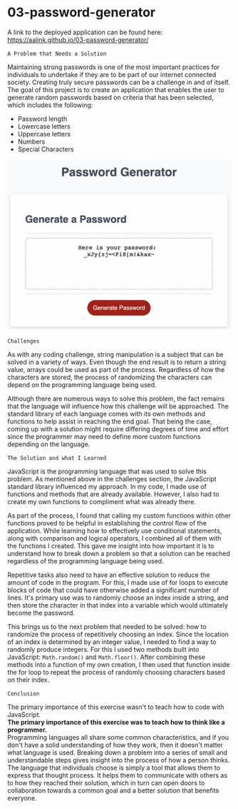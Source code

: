 # 03-password-generator

A link to the deployed application can be found here:  
https://aalink.github.io/03-password-generator/

```
A Problem that Needs a Solution
```
Maintaining strong passwords is one of the most important practices for individuals to undertake if they are to be part of our internet connected society.  Creating truly secure passwords can be a challenge in and of itself.  The goal of this project is to create an application that enables the user to generate random passwords based on criteria that has been selected, which includes the following:
- Password length
- Lowercase letters
- Uppercase letters
- Numbers
- Special Characters

![Password Generator](Assets/password-generator.png)  

```
Challenges
```
As with any coding challenge, string manipulation is a subject that can be solved in a variety of ways.  Even though the end result is to return a string value, arrays could be used as part of the process.  Regardless of how the characters are stored, the process of randomizing the characters can depend on the programming language being used.  

Although there are numerous ways to solve this problem, the fact remains that the language will influence how this challenge will be approached. The standard library of each language comes with its own methods and functions to help assist in reaching the end goal. That being the case, coming up with a solution might require differing degrees of time and effort since the programmer may need to define more custom functions depending on the language.

```
The Solution and what I Learned
```
JavaScript is the programming language that was used to solve this problem.  As mentioned above in the challenges section, the JavaScript standard library influenced my approach.  In my code, I made use of functions and methods that are already available.  However, I also had to create my own functions to compliment what was already there.  

As part of the process, I found that calling my custom functions within other functions proved to be helpful in establishing the control flow of the application. While learning how to effectively use conditional statements, along with comparison and logical operators, I combined all of them with the functions I created. This gave me insight into how important it is to understand how to break down a problem so that a solution can be reached regardless of the programming language being used.  

Repetitive tasks also need to have an effective solution to reduce the amount of code in the program.
For this, I made use of for loops to execute blocks of code that could have otherwise added a significant number of lines. It's primary use was to randomly choose an index inside a string, and then store the character in that index into a variable which would ultimately become the password.  

This brings us to the next problem that needed to be solved: how to randomize the process of repetitively choosing an index.  Since the location of an index is determined by an integer value, I needed to find a way to randomly produce integers. For this I used two methods built into JavaScript:  `Math.random()` and `Math.floor()`.  After combining these methods into a function of my own creation, I then used that function inside the for loop to repeat the process of randomly choosing characters based on their index.

```
Conclusion
```
The primary importance of this exercise wasn't to teach how to code with JavaScript.  
**The primary importance of this exercise was to teach how to think like a programmer.**  
Programming languages all share some common characteristics, and if you don't have a solid understanding of how they work, then it doesn't matter what language is used.  Breaking down a problem into a series of small and understandable steps gives insight into the process of how a person thinks. The language that individuals choose is simply a tool that allows them to express that thought process.  It helps them to communicate with others as to how they reached their solution, which in turn can open doors to collaboration towards a common goal and a better solution that benefits everyone.
